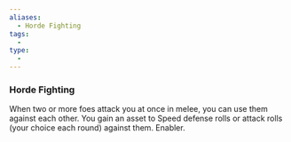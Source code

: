 ```yaml
---
aliases:
  - Horde Fighting
tags:
  - 
type:
  - 
---
```

### Horde Fighting

When two or more foes attack you at once in melee, you can use them against each other. You gain an asset to Speed defense rolls or attack rolls (your choice each round) against them. Enabler.